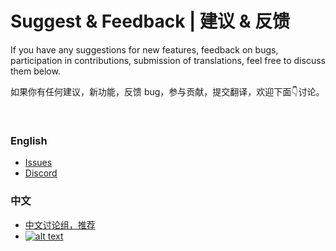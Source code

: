  # Suggest  & Feedback | 建议 & 反馈

If you have any suggestions for new features, feedback on bugs, participation in contributions, submission of translations, feel free to discuss them below.

如果你有任何建议，新功能，反馈 bug，参与贡献，提交翻译，欢迎下面👇讨论。

<br>

### English
- [Issues](https://github.com/XMuli/SunnyPages/issues)
- [Discord](https://discord.gg/4TQkfh79gN)

### 中文

- [中文讨论组，推荐](https://txc.qq.com/products/649489)
-  [![alt text](https://img.shields.io/badge/QQ_群-418103279-brightgreen)](https://qm.qq.com/q/X6tar2pWWk)

